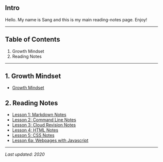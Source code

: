 
## Intro
Hello. My name is Sang and this is my main reading-notes page. Enjoy!
****

## Table of Contents
1. Growth Mindset
2. Reading Notes

******

## 1. Growth Mindset
+ [Growth Mindset](https://sangmlee76.github.io/reading-notes/growthmindset)

## 2. Reading Notes
+ [Lesson 1: Markdown Notes](https://sangmlee76.github.io/reading-notes/markdown)
+ [Lesson 2: Command Line Notes](https://sangmlee76.github.io/reading-notes/commandline)
+ [Lesson 3: Cloud Revision Notes](https://sangmlee76.github.io/reading-notes/cloudrevisions)
+ [Lesson 4: HTML Notes](https://sangmlee76.github.io/reading-notes/html)
+ [Lesson 5: CSS Notes](https://sangmlee76.github.io/reading-notes/css)
+ [Lesson 6a: Webpages with Javascript](https://sangmlee76.github.io/reading-notes/webpage-js)
****
*Last updated: 2020*

